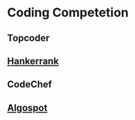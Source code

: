 # Coding Competetion
## Topcoder

## [Hankerrank](hackerrank/README.md)

## CodeChef

## [Algospot](algospot/README.md)


